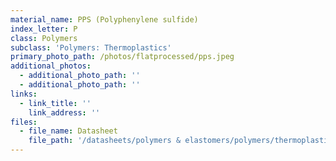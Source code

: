 ```yaml
---
material_name: PPS (Polyphenylene sulfide)
index_letter: P
class: Polymers
subclass: 'Polymers: Thermoplastics'
primary_photo_path: /photos/flatprocessed/pps.jpeg
additional_photos:
  - additional_photo_path: ''
  - additional_photo_path: ''
links:
  - link_title: ''
    link_address: ''
files:
  - file_name: Datasheet
    file_path: '/datasheets/polymers & elastomers/polymers/thermoplastics/pps.pdf'
---
```


